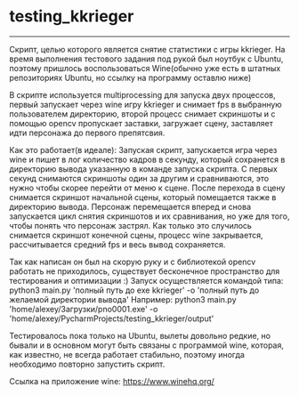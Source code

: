 # testing_kkrieger

---

Скрипт, целью которого является снятие статистики с игры kkrieger.
На время выполнения тестового задания под рукой был ноутбук с Ubuntu, поэтому пришлось воспользоваться Wine(обычно уже есть в штатных репозиториях Ubuntu,
но ссылку на программу оставлю ниже)

В скрипте используется multiprocessing для запуска двух процессов, первый запускает через wine игру kkrieger и снимает fps в выбранную пользователем 
директорию, второй процесс снимает скриншоты и с помощью opencv пропускает заставки, загружает сцену, заставляет идти персонажа до первого препятсвия.

Как это работает(в идеале):
Запуская скрипт, запускается игра через wine и пишет в лог количество кадров в секунду, который сохранется в директорию вывода указанную в команде 
запуска скрипта. С первых секунд снимаются скриншоты один за другим и сравниваются, это нужно чтобы скорее перейти от меню к сцене. 
После перехода в сцену снимается скриншот начальной сцены, который помещается также в директорию вывода. Персонаж перемещается вперед и снова запускается
цикл снятия скриншотов и их сравнивания, но уже для того, чтобы понять что персонаж застрял. Как только это случилось снимается скриншот конечной сцены, 
процесс wine закрывается, рассчитывается средний fps и весь вывод сохраняется.

Так как написан он был на скорую руку и с библиотекой opencv работать не приходилось, существует бесконечное пространство для тестирования и оптимизации :)
Запуск осуществляется командой типа: python3 main.py 'полный путь до exe kkrieger' -o 'полный путь до желаемой директории вывода'
Например: python3 main.py 'home/alexey/Загрузки/pno0001.exe' -o 'home/alexey/PycharmProjects/testing_kkrieger/output'

Тестировалось пока только на Ubuntu, вылеты довольно редкие, но бывали и в основном могут быть связаны с программой wine, которая, как известно, 
не всегда работает стабильно, поэтому иногда необходимо повторно запустить скрипт.

Ссылка на приложение wine:
https://www.winehq.org/
